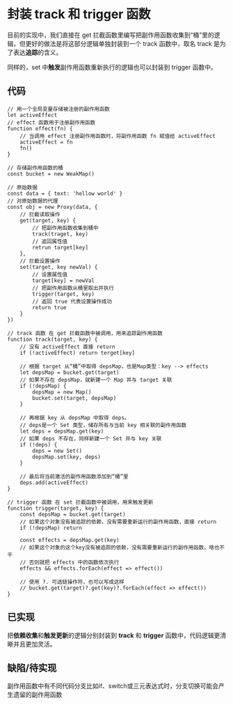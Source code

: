 # 封装 track 和 trigger 函数
目前的实现中，我们直接在 get 拦截函数里编写把副作用函数收集到“桶”里的逻辑，但更好的做法是将这部分逻辑单独封装到一个 track 函数中，取名 track 是为了表达**追踪**的含义。

同样的，set 中**触发**副作用函数重新执行的逻辑也可以封装到 trigger 函数中。

## 代码
```javascript{20,29,35-59,61-74}
// 用一个全局变量存储被注册的副作用函数
let activeEffect
// effect 函数用于注册副作用函数
function effect(fn) {
    // 当调用 effect 注册副作用函数时，将副作用函数 fn 赋值给 activeEffect
    activeEffect = fn
    fn()
}

// 存储副作用函数的桶
const bucket = new WeakMap()

// 原始数据
const data = { text: 'hellow world' }
// 对原始数据的代理
const obj = new Proxy(data, {
    // 拦截读取操作
    get(target, key) {
        // 把副作用函数收集到桶中
        track(traget, key)
        // 返回属性值
        retrun target[key]
    },
    // 拦截设置操作
    set(target, key newVal) {
        // 设置属性值
        target[key] = newVal
        // 把副作用函数从桶里取出并执行
        trigger(target, key)
        // 返回 true 代表设置操作成功
        return true
    }
})

// track 函数 在 get 拦截函数中被调用，用来追踪副作用函数
function track(target, key) {
    // 没有 activeEffect 直接 return
    if (!activeEffect) return terget[key]

    // 根据 target 从“桶”中取得 depsMap，也是Map类型：key --> effects
    let depsMap = bucket.get(target)
    // 如果不存在 depsMap，就新建一个 Map 并与 target 关联
    if (!depsMap) {
        depsMap = new Map()
        bucket.set(target, depsMap)
    }

    // 再根据 key 从 depsMap 中取得 deps。
    // deps是一个 Set 类型，储存所有与当前 key 相关联的副作用函数
    let deps = depsMap.get(key)
    // 如果 deps 不存在，同样新建一个 Set 并与 key 关联
    if (!deps) {
        deps = new Set()
        depsMap.set(key, deps)
    }

    // 最后将当前激活的副作用函数添加到“桶”里
    deps.add(activeEffect)
}

// trigger 函数 在 set 拦截函数中被调用，用来触发更新
function trigger(target, key) {
    const depsMap = bucket.get(target)
    // 如果这个对象没有被追踪的依赖，没有需要重新运行的副作用函数，直接 return
    if (!depsMap) return

    const effects = depsMap.get(key)
    // 如果这个对象的这个key没有被追踪的依赖，没有需要重新运行的副作用函数，啥也不干
    // 否则就把 effects 中的函数依次执行
    effects && effects.forEach(effect => effect())

    // 使用 ?. 可选链操作符，也可以写成这样
    // bucket.get(target)?.get(key)?.forEach(effect => effect())
}
```

## 已实现
把**依赖收集**和**触发更新**的逻辑分别封装到 **track** 和 **trigger** 函数中，代码逻辑更清晰并且更加灵活。

## 缺陷/待实现
副作用函数中有不同代码分支比如if、switch或三元表达式时，分⽀切换可能会产⽣遗留的副作⽤函数
